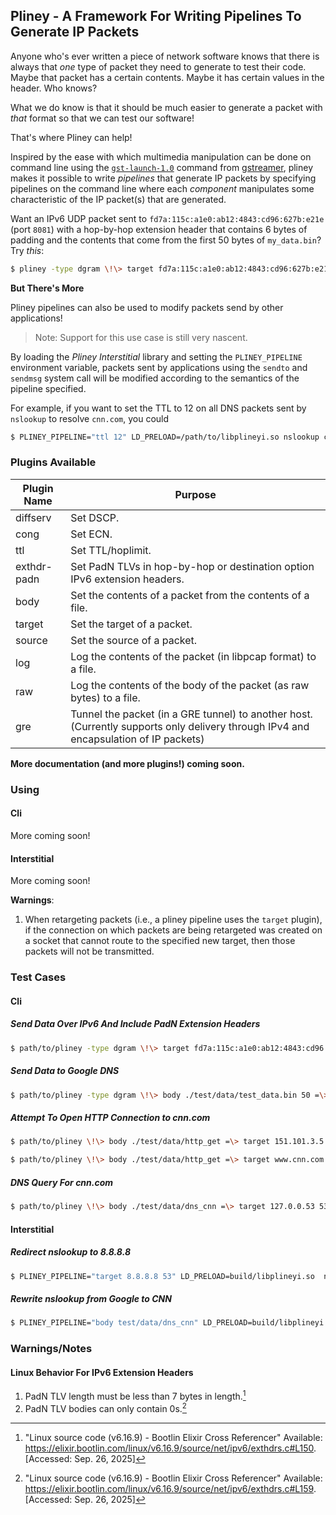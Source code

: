 ## Pliney - A Framework For Writing Pipelines To Generate IP Packets

Anyone who's ever written a piece of network software knows that there is always that _one_ type of
packet they need to generate to test their code. Maybe that packet has a certain contents. Maybe it
has certain values in the header. Who knows?

What we do know is that it should be much easier to generate a packet with _that_ format so that we
can test our software!

That's where Pliney can help!

Inspired by the ease with which multimedia manipulation can be done on command line using the
[`gst-launch-1.0`](https://gstreamer.freedesktop.org/documentation/tutorials/basic/gstreamer-tools.html?gi-language=c)
command from [gstreamer](https://gstreamer.freedesktop.org/), pliney makes it possible to write _pipelines_ that
generate IP packets by specifying pipelines on the command line where each _component_ manipulates some characteristic
of the IP packet(s) that are generated.

Want an IPv6 UDP packet sent to `fd7a:115c:a1e0:ab12:4843:cd96:627b:e21e` (port `8081`) with a hop-by-hop extension
header that contains 6 bytes of padding and the contents that come from the first 50 bytes of `my_data.bin`? Try _this_:

```bash
$ pliney -type dgram \!\> target fd7a:115c:a1e0:ab12:4843:cd96:627b:e21e 8081 =\> body my_data.bin 50 =\> exthdr-padn hbh 6
```

**But There's More**

Pliney pipelines can also be used to modify packets send by other applications!

> Note: Support for this use case is still very nascent.

By loading the _Pliney Interstitial_ library and setting the `PLINEY_PIPELINE` environment variable, packets sent by applications
using the `sendto` and `sendmsg` system call will be modified according to the semantics of the pipeline specified.

For example, if you want to set the TTL to 12 on all DNS packets sent by `nslookup` to resolve `cnn.com`, you could

```bash
$ PLINEY_PIPELINE="ttl 12" LD_PRELOAD=/path/to/libplineyi.so nslookup cnn.com
```

### Plugins Available

| Plugin Name | Purpose |
| -- | -- |
| diffserv | Set DSCP. |
| cong | Set ECN. |
| ttl | Set TTL/hoplimit. |
| exthdr-padn | Set PadN TLVs in hop-by-hop or destination option IPv6 extension headers. |
| body | Set the contents of a packet from the contents of a file. |
| target | Set the target of a packet. |
| source | Set the source of a packet. |
| log | Log the contents of the packet (in libpcap format) to a file. |
| raw | Log the contents of the body of the packet (as raw bytes) to a file. |
| gre | Tunnel the packet (in a GRE tunnel) to another host. (Currently supports only delivery through IPv4 and encapsulation of IP packets) |

**More documentation (and more plugins!) coming soon.**

### Using

#### Cli

More coming soon!

#### Interstitial

More coming soon!

**Warnings**:
1. When retargeting packets (i.e., a pliney pipeline uses the `target` plugin), if the connection on which packets are being retargeted was created on a socket
   that cannot route to the specified new target, then those packets will not be transmitted.

### Test Cases

#### Cli

##### Send Data Over IPv6 And Include PadN Extension Headers

```bash
$ path/to/pliney -type dgram \!\> target fd7a:115c:a1e0:ab12:4843:cd96:627b:e21e 8081 =\> body test/data/test_data.bin 50 =\> exthdr-padn hbh 4 fe =\> exthdr-padn hbh 6 ef =\> exthdr-padn dst 4 ab =\> source fd7a:115c:a1e0::5fa2:3b13
```

##### Send Data to Google DNS

```bash
$ path/to/pliney -type dgram \!\> body ./test/data/test_data.bin 50 =\> target 8.8.8.8 53
```

##### Attempt To Open HTTP Connection to cnn.com

```bash
$ path/to/pliney \!\> body ./test/data/http_get =\> target 151.101.3.5 80
```

```bash
$ path/to/pliney \!\> body ./test/data/http_get =\> target www.cnn.com 80
```

##### DNS Query For cnn.com

```bash
$ path/to/pliney \!\> body ./test/data/dns_cnn =\> target 127.0.0.53 53
```

#### Interstitial

##### Redirect nslookup to 8.8.8.8

```bash
$ PLINEY_PIPELINE="target 8.8.8.8 53" LD_PRELOAD=build/libplineyi.so  nslookup cnn.com 1.1.1.1
```

##### Rewrite nslookup from Google to CNN

```bash
$ PLINEY_PIPELINE="body test/data/dns_cnn" LD_PRELOAD=build/libplineyi.so  nslookup google.com
```

### Warnings/Notes

#### Linux Behavior For IPv6 Extension Headers

1. PadN TLV length must be less than 7 bytes in length.[^padn-length]
2. PadN TLV bodies can only contain 0s.[^padn-zeros]

[^padn-length]: "Linux source code (v6.16.9) - Bootlin Elixir Cross Referencer" Available: https://elixir.bootlin.com/linux/v6.16.9/source/net/ipv6/exthdrs.c#L150. [Accessed: Sep. 26, 2025]
 
[^padn-zeros]: "Linux source code (v6.16.9) - Bootlin Elixir Cross Referencer" Available: https://elixir.bootlin.com/linux/v6.16.9/source/net/ipv6/exthdrs.c#L159. [Accessed: Sep. 26, 2025]